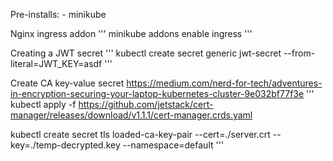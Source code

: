 Pre-installs:
    - minikube
    
    
Nginx ingress addon
'''
minikube addons enable ingress
'''

Creating a JWT secret
'''
kubectl create secret generic jwt-secret --from-literal=JWT_KEY=asdf
'''

Create CA key-value secret
https://medium.com/nerd-for-tech/adventures-in-encryption-securing-your-laptop-kubernetes-cluster-9e032bf77f3e
'''
kubectl apply -f https://github.com/jetstack/cert-manager/releases/download/v1.1.1/cert-manager.crds.yaml

kubectl create secret tls loaded-ca-key-pair --cert=./server.crt --key=./temp-decrypted.key --namespace=default
'''